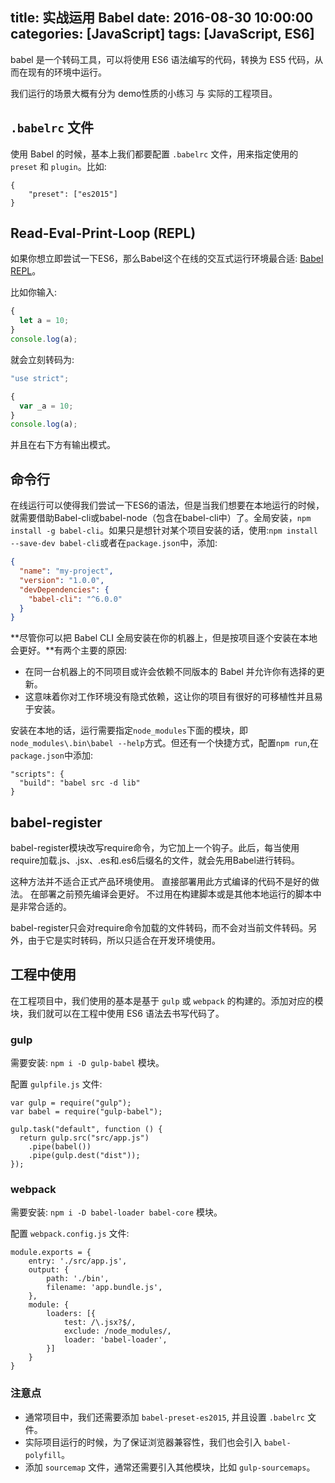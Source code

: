 title: 实战运用 Babel
date: 2016-08-30 10:00:00
categories: [JavaScript]
tags: [JavaScript, ES6]
---
babel 是一个转码工具，可以将使用 ES6 语法编写的代码，转换为 ES5 代码，从而在现有的环境中运行。
<!--more-->

我们运行的场景大概有分为 demo性质的小练习 与 实际的工程项目。

## `.babelrc` 文件
使用 Babel 的时候，基本上我们都要配置 `.babelrc` 文件，用来指定使用的 `preset` 和 `plugin`。比如:

```
{
    "preset": ["es2015"]
}
```

## Read-Eval-Print-Loop (REPL)
如果你想立即尝试一下ES6，那么Babel这个在线的交互式运行环境最合适: [Babel REPL](http://babeljs.io/repl/)。

比如你输入:
```javascript
{
  let a = 10;
}
console.log(a);
```
就会立刻转码为:
```javascript
"use strict";

{
  var _a = 10;
}
console.log(a);
```
并且在右下方有输出模式。


## 命令行
在线运行可以使得我们尝试一下ES6的语法，但是当我们想要在本地运行的时候，就需要借助Babel-cli或babel-node（包含在babel-cli中）了。全局安装，`npm install -g babel-cli`。如果只是想针对某个项目安装的话，使用:`npm install --save-dev babel-cli`或者在`package.json`中，添加:
```json
{
  "name": "my-project",
  "version": "1.0.0",
  "devDependencies": {
    "babel-cli": "^6.0.0"
  }
}
```

**尽管你可以把 Babel CLI 全局安装在你的机器上，但是按项目逐个安装在本地会更好。**有两个主要的原因:
- 在同一台机器上的不同项目或许会依赖不同版本的 Babel 并允许你有选择的更新。
- 这意味着你对工作环境没有隐式依赖，这让你的项目有很好的可移植性并且易于安装。

安装在本地的话，运行需要指定`node_modules`下面的模块，即`node_modules\.bin\babel --help`方式。但还有一个快捷方式，配置`npm run`,在`package.json`中添加:
```
"scripts": {
  "build": "babel src -d lib"
}
```

## babel-register
babel-register模块改写require命令，为它加上一个钩子。此后，每当使用require加载.js、.jsx、.es和.es6后缀名的文件，就会先用Babel进行转码。

这种方法并不适合正式产品环境使用。 直接部署用此方式编译的代码不是好的做法。 在部署之前预先编译会更好。 不过用在构建脚本或是其他本地运行的脚本中是非常合适的。

babel-register只会对require命令加载的文件转码，而不会对当前文件转码。另外，由于它是实时转码，所以只适合在开发环境使用。

## 工程中使用
在工程项目中，我们使用的基本是基于 `gulp` 或 `webpack` 的构建的。添加对应的模块，我们就可以在工程中使用 ES6 语法去书写代码了。

### gulp
需要安装: `npm i -D gulp-babel` 模块。

配置 `gulpfile.js` 文件:

```
var gulp = require("gulp");
var babel = require("gulp-babel");

gulp.task("default", function () {
  return gulp.src("src/app.js")
    .pipe(babel())
    .pipe(gulp.dest("dist"));
});
```

### webpack
需要安装: `npm i -D babel-loader babel-core` 模块。

配置 `webpack.config.js` 文件:

```
module.exports = {
    entry: './src/app.js',
    output: {
        path: './bin',
        filename: 'app.bundle.js',
    },
    module: {
        loaders: [{
            test: /\.jsx?$/,
            exclude: /node_modules/,
            loader: 'babel-loader',
        }]
    }
}
```

### 注意点
- 通常项目中，我们还需要添加 `babel-preset-es2015`, 并且设置 `.babelrc` 文件。
- 实际项目运行的时候，为了保证浏览器兼容性，我们也会引入 `babel-polyfill`。
- 添加 `sourcemap` 文件，通常还需要引入其他模块，比如 `gulp-sourcemaps`。